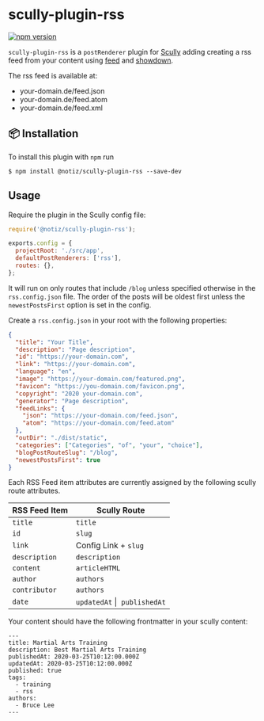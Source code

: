 # scully-plugin-rss

[![npm version](https://badge.fury.io/js/%40notiz%2Fscully-plugin-rss.svg)](https://www.npmjs.com/package/@notiz/scully-plugin-rss)

`scully-plugin-rss` is a `postRenderer` plugin for [Scully](http://scully.io/) adding creating a rss feed from your content using [feed](https://github.com/jpmonette/feed) and [showdown](https://github.com/showdownjs/showdown).

The rss feed is available at:

- your-domain.de/feed.json
- your-domain.de/feed.atom
- your-domain.de/feed.xml

## 📦 Installation

To install this plugin with `npm` run

```
$ npm install @notiz/scully-plugin-rss --save-dev
```

## Usage

Require the plugin in the Scully config file:

```js
require('@notiz/scully-plugin-rss');

exports.config = {
  projectRoot: './src/app',
  defaultPostRenderers: ['rss'],
  routes: {},
};
```

It will run on only routes that include `/blog` unless specified otherwise in the `rss.config.json` file. The order of the posts will be oldest first unless the `newestPostsFirst` option is set in the config.

Create a `rss.config.json` in your root with the following properties:

```json
{
  "title": "Your Title",
  "description": "Page description",
  "id": "https://your-domain.com",
  "link": "https://your-domain.com",
  "language": "en",
  "image": "https://your-domain.com/featured.png",
  "favicon": "https://you-domain.com/favicon.png",
  "copyright": "2020 your-domain.com",
  "generator": "Page description",
  "feedLinks": {
    "json": "https://your-domain.com/feed.json",
    "atom": "https://your-domain.com/feed.atom"
  },
  "outDir": "./dist/static",
  "categories": ["Categories", "of", "your", "choice"],
  "blogPostRouteSlug": "/blog",
  "newestPostsFirst": true
}
```

Each RSS Feed item attributes are currently assigned by the following scully route attributes.

| RSS Feed Item | Scully Route                  |
| ------------- | ----------------------------- |
| `title`       | `title`                       |
| `id`          | `slug`                        |
| `link`        | Config Link + `slug`          |
| `description` | `description`                 |
| `content`     | `articleHTML`                 |
| `author`      | `authors`                     |
| `contributor` | `authors`                     |
| `date`        | `updatedAt` \|  `publishedAt` |

Your content should have the following frontmatter in your scully content:

```
---
title: Martial Arts Training
description: Best Martial Arts Training
publishedAt: 2020-03-25T10:12:00.000Z
updatedAt: 2020-03-25T10:12:00.000Z
published: true
tags:
  - training
  - rss
authors:
  - Bruce Lee
---
```
